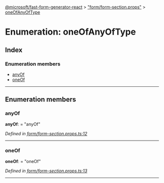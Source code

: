 [@microsoft/fast-form-generator-react](../README.md) > ["form/form-section.props"](../modules/_form_form_section_props_.md) > [oneOfAnyOfType](../enums/_form_form_section_props_.oneofanyoftype.md)

# Enumeration: oneOfAnyOfType

## Index

### Enumeration members

* [anyOf](_form_form_section_props_.oneofanyoftype.md#anyof)
* [oneOf](_form_form_section_props_.oneofanyoftype.md#oneof)

---

## Enumeration members

<a id="anyof"></a>

###  anyOf

**anyOf**:  = "anyOf"

*Defined in [form/form-section.props.ts:12](https://github.com/Microsoft/fast-dna/blob/164dd3ca/packages/fast-form-generator-react/src/form/form-section.props.ts#L12)*

___
<a id="oneof"></a>

###  oneOf

**oneOf**:  = "oneOf"

*Defined in [form/form-section.props.ts:13](https://github.com/Microsoft/fast-dna/blob/164dd3ca/packages/fast-form-generator-react/src/form/form-section.props.ts#L13)*

___

